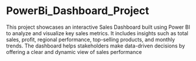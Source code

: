 # PowerBi_Dashboard_Project
This project showcases an interactive Sales Dashboard built using Power BI to analyze and visualize key sales metrics. It includes insights such as total sales, profit, regional performance, top-selling products, and monthly trends. The dashboard helps stakeholders make data-driven decisions by offering a clear and dynamic view of sales performance
